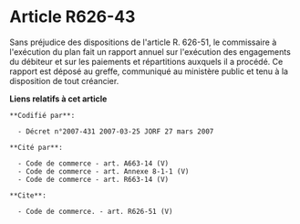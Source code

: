 # Article R626-43

Sans préjudice des dispositions de l'article R. 626-51, le commissaire à l'exécution du plan fait un rapport annuel sur
l'exécution des engagements du débiteur et sur les paiements et répartitions auxquels il a procédé. Ce rapport est déposé au
greffe, communiqué au ministère public et tenu à la disposition de tout créancier.

**Liens relatifs à cet article**

	**Codifié par**:

	  - Décret n°2007-431 2007-03-25 JORF 27 mars 2007

	**Cité par**:

	  - Code de commerce - art. A663-14 (V)
	  - Code de commerce - art. Annexe 8-1-1 (V)
	  - Code de commerce - art. R663-14 (V)

	**Cite**:

	  - Code de commerce. - art. R626-51 (V)
